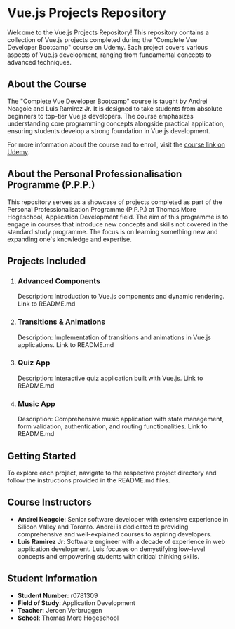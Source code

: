 # Vue.js Projects Repository

Welcome to the Vue.js Projects Repository! This repository contains a collection of Vue.js projects completed during the "Complete Vue Developer Bootcamp" course on Udemy. Each project covers various aspects of Vue.js development, ranging from fundamental concepts to advanced techniques.

## About the Course

The "Complete Vue Developer Bootcamp" course is taught by Andrei Neagoie and Luis Ramirez Jr. It is designed to take students from absolute beginners to top-tier Vue.js developers. The course emphasizes understanding core programming concepts alongside practical application, ensuring students develop a strong foundation in Vue.js development.

For more information about the course and to enroll, visit the [course link on Udemy](https://www.udemy.com/course/complete-vue-js-developer-zero-to-mastery-vuex/).

## About the Personal Professionalisation Programme (P.P.P.)

This repository serves as a showcase of projects completed as part of the Personal Professionalisation Programme (P.P.P.) at Thomas More Hogeschool, Application Development field. The aim of this programme is to engage in courses that introduce new concepts and skills not covered in the standard study programme. The focus is on learning something new and expanding one's knowledge and expertise.

## Projects Included

1. ### Advanced Components
   Description: Introduction to Vue.js components and dynamic rendering.
   Link to README.md
1. ### Transitions & Animations
   Description: Implementation of transitions and animations in Vue.js applications.
   Link to README.md
1. ### Quiz App
   Description: Interactive quiz application built with Vue.js.
   Link to README.md
1. ### Music App
   Description: Comprehensive music application with state management, form validation, authentication, and routing functionalities.
   Link to README.md

## Getting Started

To explore each project, navigate to the respective project directory and follow the instructions provided in the README.md files.

## Course Instructors

- **Andrei Neagoie**: Senior software developer with extensive experience in Silicon Valley and Toronto. Andrei is dedicated to providing comprehensive and well-explained courses to aspiring developers.
- **Luis Ramirez Jr**: Software engineer with a decade of experience in web application development. Luis focuses on demystifying low-level concepts and empowering students with critical thinking skills.

## Student Information

- **Student Number**: r0781309
- **Field of Study**: Application Development
- **Teacher**: Jeroen Verbruggen
- **School**: Thomas More Hogeschool
